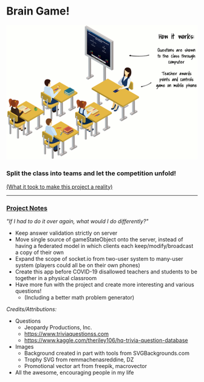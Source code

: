 # Brain Game!

![Explanation Animation](client/public/images/classroom_animation.gif?raw=true "How it Works")

### Split the class into teams and let the competition unfold!

[(What it took to make this project a reality)](client/public/images/braingame_brainstorm.gif?raw=true)

---

### [Project Notes](project-notes.txt?raw=true)

*"If I had to do it over again, what would I do differently?"*
* Keep answer validation strictly on server
* Move single source of gameStateObject onto the server, instead of having a federated model in which clients each keep/modify/broadcast a copy of their own
* Expand the scope of socket.io from two-user system to many-user system (players could all be on their own phones)
* Create this app before COVID-19 disallowed teachers and students to be together in a physical classroom
* Have more fun with the project and create more interesting and various questions!
  * (Including a better math problem generator)

*Credits/Attributions:*
* Questions
  * Jeopardy Productions, Inc.
  * https://www.triviaquestionss.com
  * https://www.kaggle.com/theriley106/hq-trivia-question-database
* Images
  * Background created in part with tools from SVGBackgrounds.com
  * Trophy SVG from remmachenasreddine, DZ
  * Promotional vector art from freepik, macrovector
* All the awesome, encouraging people in my life
